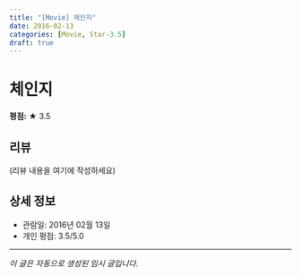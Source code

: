```yaml
---
title: "[Movie] 체인지"
date: 2016-02-13
categories: [Movie, Star-3.5]
draft: true
---
```


# 체인지

**평점:** ★ 3.5

## 리뷰

(리뷰 내용을 여기에 작성하세요)

## 상세 정보

- 관람일: 2016년 02월 13일
- 개인 평점: 3.5/5.0

---

*이 글은 자동으로 생성된 임시 글입니다.*
